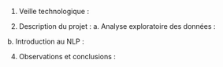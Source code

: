 1. Veille technologique :


2. Description du projet :
a. Analyse exploratoire des données :

b. Introduction au NLP :

4. Observations et conclusions :

